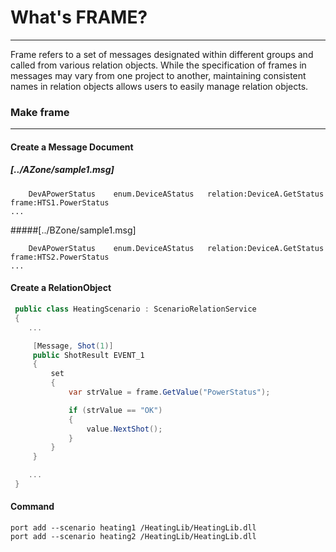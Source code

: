 
# What's FRAME?
__________________

Frame refers to a set of messages designated within different groups and called from various relation objects. While the specification of frames in messages may vary from one project to another, maintaining consistent names in relation objects allows users to easily manage relation objects.




### Make frame 
_________________


#### Create a Message Document  
 
##### [../AZone/sample1.msg]
```TEXT 
    DevAPowerStatus    enum.DeviceAStatus   relation:DeviceA.GetStatus       frame:HTS1.PowerStatus 
...
``` 


#####[../BZone/sample1.msg]
```TEXT
    DevAPowerStatus    enum.DeviceAStatus   relation:DeviceA.GetStatus       frame:HTS2.PowerStatus
...
``` 

#### Create a RelationObject   
```C#
 public class HeatingScenario : ScenarioRelationService
 {   
    ...

     [Message, Shot(1)]
     public ShotResult EVENT_1
     {
         set
         {
             var strValue = frame.GetValue("PowerStatus");

             if (strValue == "OK")
             {
                 value.NextShot();
             }
         }
     }

    ...
 }
```

#### Command 
```
port add --scenario heating1 /HeatingLib/HeatingLib.dll
port add --scenario heating2 /HeatingLib/HeatingLib.dll
```